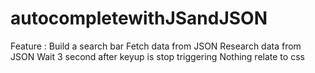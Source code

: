# autocompletewithJSandJSON

Feature : 
Build a search bar
Fetch data from JSON
Research data from JSON 
Wait 3 second after keyup is stop triggering
Nothing relate to css
